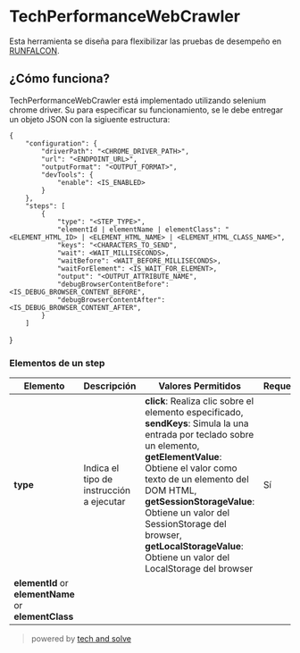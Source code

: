 
# TechPerformanceWebCrawler

Esta herramienta se diseña para flexibilizar las pruebas de desempeño en [RUNFALCON](http://www.runfalcon.com).

## ¿Cómo funciona?
TechPerformanceWebCrawler está implementado utilizando selenium chrome driver.  Su para especificar su funcionamiento, se le debe entregar un objeto JSON con la sigiuente estructura:

    {
	    "configuration": {
		    "driverPath": "<CHROME_DRIVER_PATH>",
		    "url": "<ENDPOINT_URL>",
		    "outputFormat": "<OUTPUT_FORMAT>",
		    "devTools": {
			    "enable": <IS_ENABLED>
		    }
	    },
	    "steps": [
		    {
			    "type": "<STEP_TYPE>",
			    "elementId | elementName | elementClass": "<ELEMENT_HTML_ID> | <ELEMENT_HTML_NAME> | <ELEMENT_HTML_CLASS_NAME>",
			    "keys": "<CHARACTERS_TO_SEND",
			    "wait": <WAIT_MILLISECONDS>,
			    "waitBefore": <WAIT_BEFORE_MILLISECONDS>,
			    "waitForElement": <IS_WAIT_FOR_ELEMENT>,
			    "output": "<OUTPUT_ATTRIBUTE_NAME",
			    "debugBrowserContentBefore": <IS_DEBUG_BROWSER_CONTENT_BEFORE",
			    "debugBrowserContentAfter": <IS_DEBUG_BROWSER_CONTENT_AFTER",
		    }
	    ]
}
### Elementos de un step

|Elemento|Descripción|Valores Permitidos|Requerido|
|--|--|--|--
|**type**|Indica el tipo de instrucción a ejecutar|**click**: Realiza clic sobre el elemento especificado, **sendKeys**: Simula la una entrada por teclado sobre un elemento, **getElementValue**: Obtiene el valor como texto de un elemento del DOM HTML, **getSessionStorageValue**: Obtiene un valor del SessionStorage del browser, **getLocalStorageValue**:  Obtiene un valor del LocalStorage del browser| Sí |
|**elementId** or **elementName** or **elementClass**|

> powered by [tech and solve](http://www.techandsolve.com)
